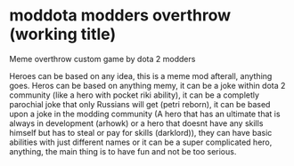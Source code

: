 # moddota modders overthrow (working title)
Meme overthrow custom game by dota 2 modders

Heroes can be based on any idea, this is a meme mod afterall, anything goes. Heros can be based on anything memy, it can be a joke within dota 2 community (like a hero with pocket riki ability), it can be a completly parochial joke that only Russians will get (petri reborn), it can be based upon a joke in the modding community (A hero that has an ultimate that is always in development (arhowk) or a hero that doesnt have any skills himself but has to steal or pay for skills (darklord)), they can have basic abilities with just different names or it can be a super complicated hero, anything, the main thing is to have fun and not be too serious. 




